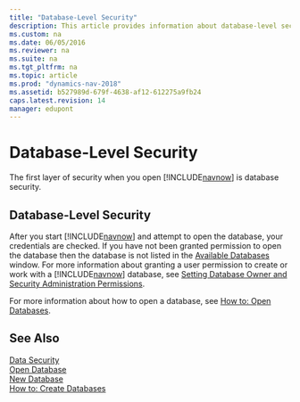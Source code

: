 ```yaml
---
title: "Database-Level Security"
description: This article provides information about database-level security.
ms.custom: na
ms.date: 06/05/2016
ms.reviewer: na
ms.suite: na
ms.tgt_pltfrm: na
ms.topic: article
ms.prod: "dynamics-nav-2018"
ms.assetid: b527989d-679f-4638-af12-612275a9fb24
caps.latest.revision: 14
manager: edupont
---
```

# Database-Level Security
The first layer of security when you open [!INCLUDE[navnow](includes/navnow_md.md)] is database security.  
  
## Database-Level Security  
 After you start [!INCLUDE[navnow](includes/navnow_md.md)] and attempt to open the database, your credentials are checked. If you have not been granted permission to open the database then the database is not listed in the [Available Databases](uiref/-$-S_2342-Available-Databases-$-.md) window. For more information about granting a user permission to create or work with a [!INCLUDE[navnow](includes/navnow_md.md)] database, see [Setting Database Owner and Security Administration Permissions](Setting-Database-Owner-and-Security-Administration-Permissions.md).  
  
 For more information about how to open a database, see [How to: Open Databases](How-to--Open-Databases.md).  
  
## See Also  
 [Data Security](Data-Security.md)   
 [Open Database](uiref/-$-S_2335-Open-Database-$-.md)   
 [New Database](uiref/-$-S_2338-New-Database-$-.md)   
 [How to: Create Databases](How-to--Create-Databases.md)